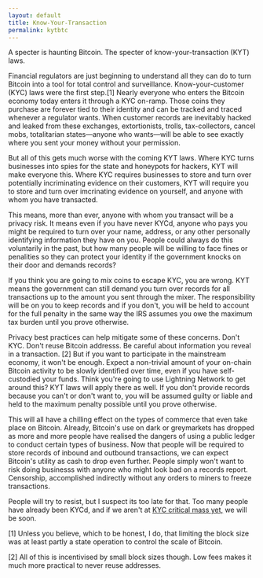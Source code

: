 ```yaml
---
layout: default
title: Know-Your-Transaction
permalink: kytbtc
---
```


A specter is haunting Bitcoin. The specter of know-your-transaction (KYT) laws.

Financial regulators are just beginning to understand all they can do to turn Bitcoin into a tool
for total control and surveillance. Know-your-customer (KYC) laws were the first step.[1] Nearly everyone who enters
the Bitcoin economy today enters it through a KYC on-ramp. Those coins they purchase are
forever tied to their identity and can be tracked and traced whenever a regulator wants. When customer records
are inevitably hacked and leaked from these exchanges, extortionists, trolls, tax-collectors, cancel mobs, totalitarian states—anyone who wants—will
be able to see exactly where you sent your money without your permission.

But all of this gets much worse with the coming KYT laws. Where KYC turns businesses into spies for the state and honeypots for hackers, KYT will make everyone this. Where KYC
requires businesses to store and turn over potentially incriminating evidence on their customers, KYT will require you to store and turn over
imcrinating evidence on yourself, and anyone with whom you have transacted. 

This means, more than ever, anyone with whom you transact will be a privacy risk. It means even if you have never KYCd, anyone who pays you
might be required to turn over your name, address, or any other personally identifying information they have on you. People could always
do this voluntarily in the past, but how many people will be willing to face fines or penalities so they can protect your identity if the 
government knocks on their door and demands records?

If you think you are going to mix coins to escape KYC, you are wrong. KYT means the government can still demand
you turn over records for all transactions up to the amount you sent through the mixer. The responsibility will be on you to keep records and if
you don't, you will be held to account for the full penalty in the same way the IRS assumes you owe the maximum tax burden until you prove otherwise.

Privacy best practices can help mitigate some of these concerns. Don't KYC. Don't reuse Bitcoin addresss. Be careful about information you reveal in a transaction. [2] But if you want to participate in the mainstream
economy, it won't be enough. Expect a non-trivial amount of your on-chain Bitcoin activity to be slowly identified over time, even if you 
have self-custodied your funds. Think you're 
going to use Lightning Network to get around this? KYT laws will apply there as well. If you don't provide records because you can't
or don't want to, you will be assumed guilty or liable and held to the maximum penalty possible until you prove otherwise.

This will all have a chilling effect on the types of commerce that even take place on Bitcoin. Already, Bitcoin's use on dark or greymarkets has dropped
as more and more people have realised the dangers of using a public ledger to conduct certain types of business. Now that people will be required
to store records of inbound and outbound transactions, we can expect Bitcoin's utility as cash to drop even further. People simply
won't want to risk doing businesss with anyone who might look bad on a records report. Censorship, accomplished indirectly without any orders
to miners to freeze transactions.

People will try to resist, but I suspect its too late for that. Too many people have already been KYCd, and if we aren't at [KYC critical mass yet,](https://dmkgll.github.io/kyccmbtc) we will be soon.


[1] Unless you believe, which to be honest, I do, that limiting the block size was at least partly a state operation to control the scale
of Bitcoin.

[2] All of this is incentivised by small block sizes though. Low fees makes it much more practical to never reuse addresses.

